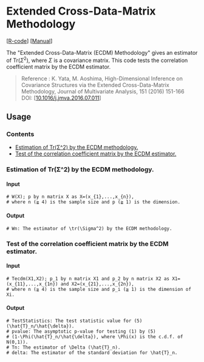# **Extended Cross-Data-Matrix Methodology**<!-- omit in toc -->
   [[R-code](ECDM.r)] [[Manual](ECDM.pdf)]

   The "Extended Cross-Data-Matrix (ECDM) Methodology" gives an estimator of $\mathrm{Tr}(\Sigma^2)$, where $\Sigma$ is a  covariance matrix. This code tests the correlation coefficient matrix by the ECDM estimator.
   
   >   Reference : K. Yata, M. Aoshima, High-Dimensional Inference on Covariance Structures via the Extended Cross-Data-Matrix Methodology, Journal of Multivariate Analysis, 151 (2016) 151-166  
      DOI: [[10.1016/j.jmva.2016.07.011](https://www.sciencedirect.com/science/article/pii/S0047259X16300550)]

## Usage<!-- omit in toc -->

### Contents<!-- omit in toc -->
- [Estimation of Tr(Σ^2) by the ECDM methodology.](#estimation-of-trς2-by-the-ecdm-methodology)
- [Test of the correlation coefficient matrix by the ECDM estimator.](#test-of-the-correlation-coefficient-matrix-by-the-ecdm-estimator)


### Estimation of Tr(Σ^2) by the ECDM methodology.
#### Input<!-- omit in toc -->
```{r}
# W(X); p by n matrix X as X=(x_{1},...,x_{n}), 
# where n (≧ 4) is the sample size and p (≧ 1) is the dimension.
```
#### Output<!-- omit in toc -->
```{r}
# Wn: The estimator of \tr(\Sigma^2) by the ECDM methodology.
```

### Test of the correlation coefficient matrix by the ECDM estimator. 
#### Input<!-- omit in toc -->
```{r} 
# Tecdm(X1,X2); p_1 by n matrix X1 and p_2 by n matrix X2 as X1=(x_{11},...,x_{1n}) and X2=(x_{21},...,x_{2n}), 
# where n (≧ 4) is the sample size and p_i (≧ 1) is the dimension of Xi.
```
#### Output<!-- omit in toc -->
```{r}
# TestStatistics: The test statistic value for (5) (\hat{T}_n/\hat{\delta}).
# pvalue: The asymptotic p-value for testing (1) by (5) 
# (1-\Phi(\hat{T}_n/\hat{\delta}), where \Phi(x) is the c.d.f. of N(0,1)).
# Tn: The estimator of \Delta (\hat{T}_n).
# delta: The estimator of the standard deviation for \hat{T}_n. 
```
